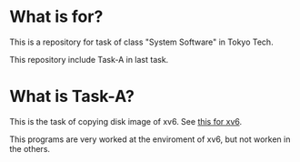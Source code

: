 # What is for?
This is a repository for task of class "System Software" in Tokyo Tech.

This repository include Task-A in last task.

# What is Task-A?
This is the task of copying disk image of xv6.
See [this for xv6](https://github.com/mit-pdos/xv6-public).

This programs are very worked at the enviroment of xv6, but not worken in the others.
